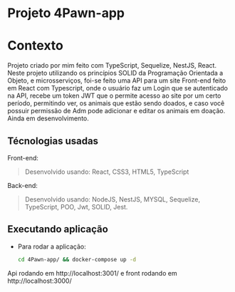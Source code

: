 # Projeto 4Pawn-app

# Contexto

Projeto criado por mim feito com TypeScript, Sequelize, NestJS, React. Neste projeto utilizando os princípios SOLID da Programação Orientada a Objeto, e microsserviços, foi-se feito uma API para um site Front-end feito em React com Typescript, onde o usuário faz um Login que se autenticado na API, recebe um token JWT que o permite acesso ao site por um certo período, permitindo ver, os animais que estão sendo doados, e caso você possuir permissão de Adm pode adicionar e editar os animais em doação. Ainda em desenvolvimento.

## Técnologias usadas

Front-end:

> Desenvolvido usando: React, CSS3, HTML5, TypeScript

Back-end:

> Desenvolvido usando: NodeJS, NestJS, MYSQL, Sequelize, TypeScript, POO, Jwt, SOLID, Jest.

## Executando aplicação

- Para rodar a aplicação:

  ```bash
  cd 4Pawn-app/ && docker-compose up -d
  ```

Api rodando em http://localhost:3001/ e front rodando em http://localhost:3000/
